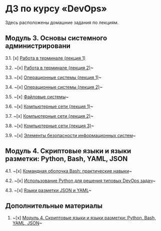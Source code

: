 # ДЗ по курсу «DevOps» 


Здесь расположены домашние задания по лекциям. 

## Модуль 3. Основы системного администрировани

3.1. [x] [Работа в терминале (лекция 1)](03-sysadmin-01-terminal)

3.2. ~[x] [Работа в терминале (лекция 2)](03-sysadmin-02-terminal)~

3.3. ~[х] [Операционные системы (лекция 1)](03-sysadmin-03-os)~

3.4. ~[х] [Операционные системы (лекция 2)](03-sysadmin-04-os)~

3.5. ~[х] [Файловые системы](https://github.com/netology-code/sysadm-homeworks/tree/master/03-sysadmin-05-fs)~

3.6. ~[x] [Компьютерные сети (лекция 1)](https://github.com/netology-code/sysadm-homeworks/tree/master/03-sysadmin-06-net)~

3.7. ~[х] [Компьютерные сети (лекция 2)](https://github.com/netology-code/sysadm-homeworks/tree/master/03-sysadmin-07-net)~

3.8. ~[х] [Компьютерные сети (лекция 3)](https://github.com/netology-code/sysadm-homeworks/tree/master/03-sysadmin-08-net)~

3.9. ~[х] [Элементы безопасности информационных систем](https://github.com/netology-code/sysadm-homeworks/tree/master/03-sysadmin-09-security)~

## Модуль 4. Скриптовые языки и языки разметки: Python, Bash, YAML, JSON

4.1. ~[х] [Командная оболочка Bash: практические навыки](https://github.com/netology-code/sysadm-homeworks/tree/master/04-script-01-bash)~

4.2. ~[x] [Использование Python для решения типовых DevOps задач](https://github.com/netology-code/sysadm-homeworks/tree/master/04-script-02-py)~

4.3. ~[x] [Языки разметки JSON и YAML](https://github.com/netology-code/sysadm-homeworks/tree/master/04-script-03-yaml)~

## Дополнительные материалы

1. ~[x] [Модуль 4. Скриптовые языки и языки разметки: Python, Bash, YAML, JSON](https://github.com/netology-code/sysadm-homeworks/tree/master/04-script-03-yaml/additional-info)~


